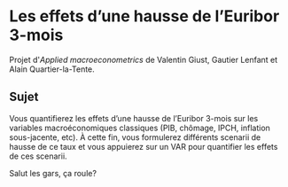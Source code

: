 # Les effets d’une hausse de l’Euribor 3-mois

Projet d'*Applied macroeconometrics* de Valentin Giust, Gautier Lenfant et Alain Quartier-la-Tente.

## Sujet 

Vous quantifierez les effets d’une hausse de l’Euribor 3-mois sur les variables macroéconomiques classiques (PIB, chômage, IPCH, inflation sous-jacente, etc). 
À cette fin, vous formulerez différents scenarii de hausse de ce taux et vous appuierez sur un VAR pour quantifier les effets de ces scenarii.

Salut les gars, ça roule?